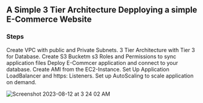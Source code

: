 ## A Simple 3 Tier Architecture Depploying a simple E-Commerce Website

### Steps

Create VPC with public and Private Subnets.
3 Tier Architecture with Tier 3 for Database.
Create S3 Bucketm s3 Roles and Permissions to sync application files
Deploy E-Commcer application and connect to your database.
Create AMI from the EC2-Instance.
Set Up Application LoadBalancer and https: Listeners.
Set up AutoScaling to scale application on demand.

![Screenshot 2023-08-12 at 3 24 02 AM](https://github.com/oluwafemiayo/E-Commerce/assets/115284052/6f451c9b-13d4-407d-b5b9-d6b5b344d32a)
